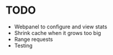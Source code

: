 # TODO

- Webpanel to configure and view stats
- Shrink cache when it grows too big
- Range requests
- Testing
